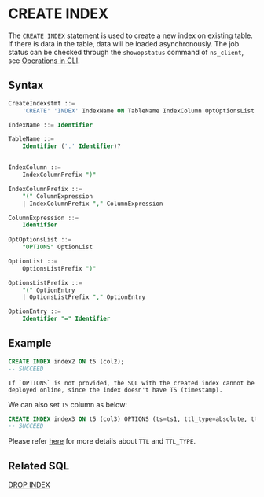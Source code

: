 # CREATE INDEX

The `CREATE INDEX` statement is used to create a new index on existing table. If there is data in the table, data will be loaded asynchronously. 
The job status can be checked through the `showopstatus` command of `ns_client`, see [Operations in CLI](../../../maintain/cli.md#showopstatus).

## Syntax

```sql
CreateIndexstmt ::=
    'CREATE' 'INDEX' IndexName ON TableName IndexColumn OptOptionsList

IndexName ::= Identifier

TableName ::=
    Identifier ('.' Identifier)?


IndexColumn ::=
    IndexColumnPrefix ")"

IndexColumnPrefix ::=
    "(" ColumnExpression
    | IndexColumnPrefix "," ColumnExpression

ColumnExpression ::=
    Identifier
     
OptOptionsList ::=
    "OPTIONS" OptionList

OptionList ::=
    OptionsListPrefix ")"

OptionsListPrefix ::=
    "(" OptionEntry
    | OptionsListPrefix "," OptionEntry

OptionEntry ::=
    Identifier "=" Identifier

```



## **Example**
```SQL
CREATE INDEX index2 ON t5 (col2);
-- SUCCEED
```
```{note}
If `OPTIONS` is not provided, the SQL with the created index cannot be deployed online, since the index doesn't have TS (timestamp).
```
We can also set `TS` column as below:
```SQL
CREATE INDEX index3 ON t5 (col3) OPTIONS (ts=ts1, ttl_type=absolute, ttl=30d);
-- SUCCEED
```
Please refer [here](./CREATE_TABLE_STATEMENT.md) for more details about `TTL` and `TTL_TYPE`.

## Related SQL

[DROP INDEX](./DROP_INDEX_STATEMENT.md)